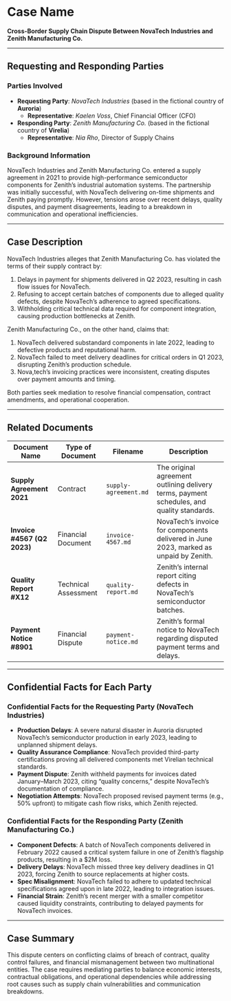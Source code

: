 

# **Case Name**  
**Cross-Border Supply Chain Dispute Between NovaTech Industries and Zenith Manufacturing Co.**

---

## **Requesting and Responding Parties**  

### **Parties Involved**  
- **Requesting Party**: *NovaTech Industries* (based in the fictional country of **Auroria**)  
  - **Representative**: *Kaelen Voss*, Chief Financial Officer (CFO)  
- **Responding Party**: *Zenith Manufacturing Co.* (based in the fictional country of **Virelia**)  
  - **Representative**: *Nia Rho*, Director of Supply Chains  

### **Background Information**  
NovaTech Industries and Zenith Manufacturing Co. entered a supply agreement in 2021 to provide high-performance semiconductor components for Zenith’s industrial automation systems. The partnership was initially successful, with NovaTech delivering on-time shipments and Zenith paying promptly. However, tensions arose over recent delays, quality disputes, and payment disagreements, leading to a breakdown in communication and operational inefficiencies.  

---

## **Case Description**  
NovaTech Industries alleges that Zenith Manufacturing Co. has violated the terms of their supply contract by:  
1. Delays in payment for shipments delivered in Q2 2023, resulting in cash flow issues for NovaTech.  
2. Refusing to accept certain batches of components due to alleged quality defects, despite NovaTech’s adherence to agreed specifications.  
3. Withholding critical technical data required for component integration, causing production bottlenecks at Zenith.  

Zenith Manufacturing Co., on the other hand, claims that:  
1. NovaTech delivered substandard components in late 2022, leading to defective products and reputational harm.  
2. NovaTech failed to meet delivery deadlines for critical orders in Q1 2023, disrupting Zenith’s production schedule.  
3. Nova,tech’s invoicing practices were inconsistent, creating disputes over payment amounts and timing.  

Both parties seek mediation to resolve financial compensation, contract amendments, and operational cooperation.  

---

## **Related Documents**  

| Document Name         | Type of Document       | Filename           | Description                                                                 |
|-----------------------|------------------------|--------------------|-----------------------------------------------------------------------------|
| **Supply Agreement 2021** | Contract               | `supply-agreement.md` | The original agreement outlining delivery terms, payment schedules, and quality standards. |
| **Invoice #4567 (Q2 2023)** | Financial Document    | `invoice-4567.md`   | NovaTech’s invoice for components delivered in June 2023, marked as unpaid by Zenith. |
| **Quality Report #X12** | Technical Assessment   | `quality-report.md` | Zenith’s internal report citing defects in NovaTech’s semiconductor batches. |
| **Payment Notice #8901** | Financial Dispute      | `payment-notice.md` | Zenith’s formal notice to NovaTech regarding disputed payment terms and delays. |

---

## **Confidential Facts for Each Party**  

### **Confidential Facts for the Requesting Party (NovaTech Industries)**  
- **Production Delays**: A severe natural disaster in Auroria disrupted NovaTech’s semiconductor production in early 2023, leading to unplanned shipment delays.  
- **Quality Assurance Compliance**: NovaTech provided third-party certifications proving all delivered components met Virelian technical standards.  
- **Payment Dispute**: Zenith withheld payments for invoices dated January–March 2023, citing “quality concerns,” despite NovaTech’s documentation of compliance.  
- **Negotiation Attempts**: NovaTech proposed revised payment terms (e.g., 50% upfront) to mitigate cash flow risks, which Zenith rejected.  

### **Confidential Facts for the Responding Party (Zenith Manufacturing Co.)**  
- **Component Defects**: A batch of NovaTech components delivered in February 2022 caused a critical system failure in one of Zenith’s flagship products, resulting in a $2M loss.  
- **Delivery Delays**: NovaTech missed three key delivery deadlines in Q1 2023, forcing Zenith to source replacements at higher costs.  
- **Spec Misalignment**: NovaTech failed to adhere to updated technical specifications agreed upon in late 2022, leading to integration issues.  
- **Financial Strain**: Zenith’s recent merger with a smaller competitor caused liquidity constraints, contributing to delayed payments for NovaTech invoices.  

---

## **Case Summary**  
This dispute centers on conflicting claims of breach of contract, quality control failures, and financial mismanagement between two multinational entities. The case requires mediating parties to balance economic interests, contractual obligations, and operational dependencies while addressing root causes such as supply chain vulnerabilities and communication breakdowns.